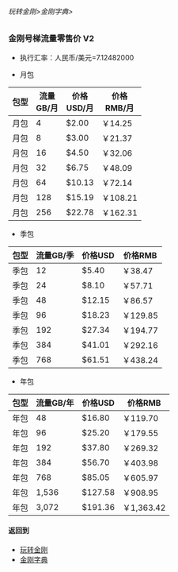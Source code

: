 ###### 玩转金刚>金刚字典>
### 金刚号梯流量零售价 V2

- 执行汇率：人民币/美元=7.12482000

- 月包

|包型|流量<Br>GB/月|价格<Br>USD/月|价格<Br>RMB/月|
| ------| ------| ------|------| 
|月包|4| $2.00|￥14.25|
|月包|8| $3.00|￥21.37| 
|月包|16| $4.50|￥32.06| 
|月包|32| $6.75|￥48.09| 
|月包|64| $10.13|￥72.14|
|月包|128| $15.19|￥108.21| 
|月包|256| $22.78|￥162.31| 

- 季包

|包型|流量GB/季|价格USD|价格RMB|
| ------| ------| ------|------| 
|季包|12|$5.40|￥38.47|
|季包|24|$8.10|￥57.71| 
|季包|48|$12.15|￥86.57| 
|季包|96|$18.23|￥129.85| 
|季包|192|$27.34|￥194.77|
|季包|384|$41.01|￥292.16| 
|季包|768|$61.51|￥438.24| 

-  年包

|包型|流量GB/年|价格USD|价格RMB|
| ------| ------| ------|------| 
|年包|48| $16.80| ￥119.70|
|年包|96| $25.20 |￥179.55| 
|年包|192| $37.80 |￥269.32| 
|年包|384| $56.70 |￥403.98| 
|年包|768| $85.05 |￥605.97|
|年包|1,536|$127.58|￥908.95| 
|年包|3,072|$191.36|￥1,363.42| 





#### 返回到
- [玩转金刚](https://github.com/a2zitpro/web/blob/master/LadderFree/A.md)
- [金刚字典](https://github.com/a2zitpro/web/blob/master/LadderFree/kkDictionary/KKDictionary.md)
